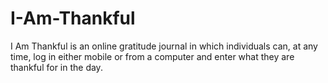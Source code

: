 # I-Am-Thankful

I Am Thankful is an online gratitude journal in which individuals can, at any time, log in either mobile or from a computer and enter what they are thankful for in the day.
